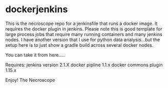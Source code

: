 # dockerjenkins
This is the necroscope repo for a jenkinsfile that runs a docker image.  It requires the docker plugin in jenkins.
Please note this is good template for large process jobs that require many running containers and many jenkins nodes.
I have another version that I use for python data analysis...but the setup here is to just show a gradle build across
several docker nodes.

You can take it from here.....


Requires:
jenkins version 2.1.X
docker pipline  1.1.x
docker commons plugin 1.15.x


Enjoy!
The Necroscope



